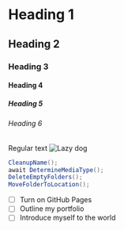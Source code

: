 # Heading 1
## Heading 2
### Heading 3
#### Heading 4
##### Heading 5
###### Heading 6
Regular text
![Lazy dog](https://cdn.pixabay.com/photo/2017/06/24/09/13/continental-bulldog-2437110_960_720.jpg)
```C#
CleanupName();
await DetermineMediaType();
DeleteEmptyFolders();
MoveFolderToLocation();
```
- [ ] Turn on GitHub Pages
- [ ] Outline my portfolio
- [ ] Introduce myself to the world
